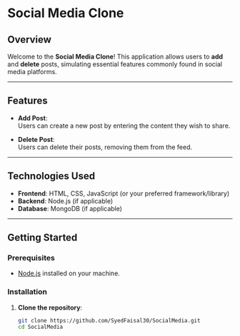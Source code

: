 # Social Media Clone

## Overview

Welcome to the **Social Media Clone**! This application allows users to **add** and **delete** posts, simulating essential features commonly found in social media platforms.

---

## Features

- **Add Post**:  
  Users can create a new post by entering the content they wish to share.

- **Delete Post**:  
  Users can delete their posts, removing them from the feed.

---

## Technologies Used

- **Frontend**: HTML, CSS, JavaScript (or your preferred framework/library)
- **Backend**: Node.js (if applicable)
- **Database**: MongoDB (if applicable)

---

## Getting Started

### Prerequisites

- [Node.js](https://nodejs.org/) installed on your machine.

### Installation

1. **Clone the repository**:
   ```bash
   git clone https://github.com/SyedFaisal30/SocialMedia.git
   cd SocialMedia
